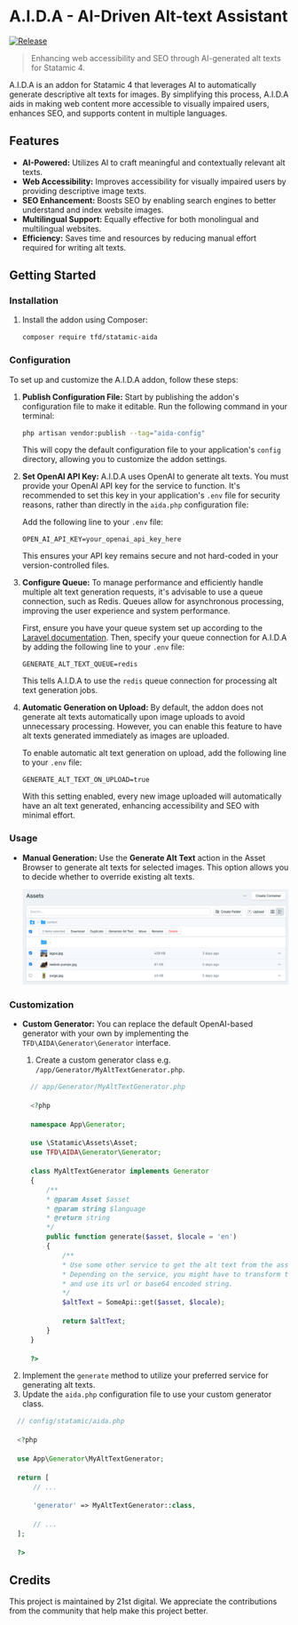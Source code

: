 # A.I.D.A - AI-Driven Alt-text Assistant

<p align="left">
  <a href="https://github.com/21stdigital/statamic-aida/actions/workflows/release.yml">
    <img src="https://github.com/21stdigital/statamic-aida/actions/workflows/release.yml/badge.svg" alt="Release">
  </a>
</p>

> Enhancing web accessibility and SEO through AI-generated alt texts for Statamic 4.

A.I.D.A is an addon for Statamic 4 that leverages AI to automatically generate descriptive alt texts for images. By simplifying this process, A.I.D.A aids in making web content more accessible to visually impaired users, enhances SEO, and supports content in multiple languages.

## Features

- **AI-Powered:** Utilizes AI to craft meaningful and contextually relevant alt texts.
- **Web Accessibility:** Improves accessibility for visually impaired users by providing descriptive image texts.
- **SEO Enhancement:** Boosts SEO by enabling search engines to better understand and index website images.
- **Multilingual Support:** Equally effective for both monolingual and multilingual websites.
- **Efficiency:** Saves time and resources by reducing manual effort required for writing alt texts.

## Getting Started

### Installation

1. Install the addon using Composer:

   ```bash
   composer require tfd/statamic-aida
   ```

### Configuration

To set up and customize the A.I.D.A addon, follow these steps:

1. **Publish Configuration File:** Start by publishing the addon's configuration file to make it editable. Run the following command in your terminal:

   ```bash
   php artisan vendor:publish --tag="aida-config"
   ```

   This will copy the default configuration file to your application's `config` directory, allowing you to customize the addon settings.

2. **Set OpenAI API Key:** A.I.D.A uses OpenAI to generate alt texts. You must provide your OpenAI API key for the service to function. It's recommended to set this key in your application's `.env` file for security reasons, rather than directly in the `aida.php` configuration file:

   Add the following line to your `.env` file:

   ```plaintext
   OPEN_AI_API_KEY=your_openai_api_key_here
   ```

   This ensures your API key remains secure and not hard-coded in your version-controlled files.

3. **Configure Queue:** To manage performance and efficiently handle multiple alt text generation requests, it's advisable to use a queue connection, such as Redis. Queues allow for asynchronous processing, improving the user experience and system performance.

   First, ensure you have your queue system set up according to the [Laravel documentation](https://laravel.com/docs/queues). Then, specify your queue connection for A.I.D.A by adding the following line to your `.env` file:

   ```plaintext
   GENERATE_ALT_TEXT_QUEUE=redis
   ```

   This tells A.I.D.A to use the `redis` queue connection for processing alt text generation jobs.

4. **Automatic Generation on Upload:** By default, the addon does not generate alt texts automatically upon image uploads to avoid unnecessary processing. However, you can enable this feature to have alt texts generated immediately as images are uploaded.

   To enable automatic alt text generation on upload, add the following line to your `.env` file:

   ```plaintext
   GENERATE_ALT_TEXT_ON_UPLOAD=true
   ```

   With this setting enabled, every new image uploaded will automatically have an alt text generated, enhancing accessibility and SEO with minimal effort.

### Usage

- **Manual Generation:** Use the **Generate Alt Text** action in the Asset Browser to generate alt texts for selected images. This option allows you to decide whether to override existing alt texts.

  ![Screenshot of Generate Alt Text action](./docs/action.png)

### Customization

- **Custom Generator:** You can replace the default OpenAI-based generator with your own by implementing the `TFD\AIDA\Generator\Generator` interface.

  1. Create a custom generator class e.g. `/app/Generator/MyAltTextGenerator.php`.

  ```php
    // app/Generator/MyAltTextGenerator.php

    <?php

    namespace App\Generator;

    use \Statamic\Assets\Asset;
    use TFD\AIDA\Generator\Generator;

    class MyAltTextGenerator implements Generator
    {
        /**
        * @param Asset $asset
        * @param string $language
        * @return string
        */
        public function generate($asset, $locale = 'en')
        {
            /**
            * Use some other service to get the alt text from the asset.
            * Depending on the service, you might have to transform the asset object
            * and use its url or base64 encoded string.
            */
            $altText = SomeApi::get($asset, $locale);

            return $altText;
        }
    }

    ?>
  ```

2. Implement the `generate` method to utilize your preferred service for generating alt texts.
3. Update the `aida.php` configuration file to use your custom generator class.

```php
  // config/statamic/aida.php

  <?php

  use App\Generator\MyAltTextGenerator;

  return [
      // ...

      'generator' => MyAltTextGenerator::class,

      // ...
  ];

  ?>
```

## Credits

This project is maintained by 21st digital. We appreciate the contributions from the community that help make this project better.
